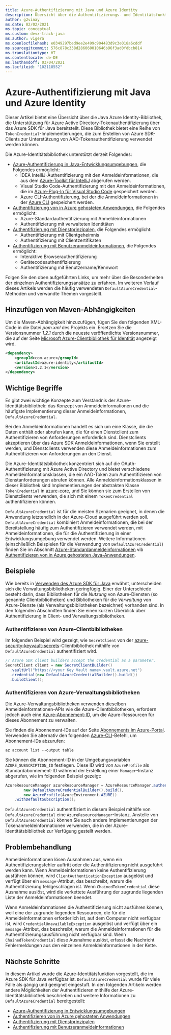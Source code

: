 ```yaml
---
title: Azure-Authentifizierung mit Java und Azure Identity
description: Übersicht über die Authentifizierungs- und Identitätsfunktionen des Azure SDK
author: g2vinay
ms.date: 02/02/2021
ms.topic: conceptual
ms.custom: devx-track-java
ms.author: vigera
ms.openlocfilehash: e0349297bed9ee2e499c904483d9c3e018a6cddf
ms.sourcegitcommit: 576c878c338d286060010646b96f3ad0fdbcb814
ms.translationtype: HT
ms.contentlocale: de-DE
ms.lasthandoff: 03/04/2021
ms.locfileid: "102118552"
---
```

# <a name="azure-authentication-with-java-and-azure-identity"></a>Azure-Authentifizierung mit Java und Azure Identity

Dieser Artikel bietet eine Übersicht über die Java Azure Identity-Bibliothek, die Unterstützung für Azure Active Directory-Tokenauthentifizierung über das Azure SDK für Java bereitstellt. Diese Bibliothek bietet eine Reihe von `TokenCredential`-Implementierungen, die zum Erstellen von Azure SDK-Clients zur Unterstützung von AAD-Tokenauthentifizierung verwendet werden können.

Die Azure-Identitätsbibliothek unterstützt derzeit Folgendes:

* [Azure-Authentifizierung in Java-Entwicklungsumgebungen](identity-dev-env-auth.md), die Folgendes ermöglicht:
  * IDEA IntelliJ-Authentifizierung mit den Anmeldeinformationen, die aus dem [Azure-Toolkit für IntelliJ](../toolkit-for-intellij/index.yml) abgerufen werden.
  * Visual Studio Code-Authentifizierung mit den Anmeldeinformationen, die im [Azure-Plug-In für Visual Studio Code](https://code.visualstudio.com/docs/azure/extensions) gespeichert werden.
  * Azure CLI-Authentifizierung, bei der die Anmeldeinformationen in der [Azure CLI](/cli/azure/what-is-azure-cli) gespeichert werden.
* [Authentifizierung von in Azure gehosteten Anwendungen](identity-azure-hosted-auth.md), die Folgendes ermöglicht:
  * Azure-Standardauthentifizierung mit Anmeldeinformationen
  * Authentifizierung mit verwalteten Identitäten
* [Authentifizierung mit Dienstprinzipalen](identity-service-principal-auth.md), die Folgendes ermöglicht:
  * Authentifizierung mit Clientgeheimnis
  * Authentifizierung mit Clientzertifikaten
* [Authentifizierung mit Benutzeranmeldeinformationen](identity-user-auth.md), die Folgendes ermöglicht:
  * Interaktive Browserauthentifizierung
  * Gerätecodeauthentifizierung
  * Authentifizierung mit Benutzername/Kennwort

Folgen Sie den oben aufgeführten Links, um mehr über die Besonderheiten der einzelnen Authentifizierungsansätze zu erfahren. Im weiteren Verlauf dieses Artikels werden die häufig verwendeten `DefaultAzureCredential`-Methoden und verwandte Themen vorgestellt.

## <a name="add-the-maven-dependencies"></a>Hinzufügen von Maven-Abhängigkeiten

Um die Maven-Abhängigkeit hinzuzufügen, fügen Sie den folgenden XML-Code in die Datei *pom.xml* des Projekts ein. Ersetzen Sie die Versionsnummer *1.2.1* durch die neueste veröffentlichte Versionsnummer, die auf der Seite [Microsoft Azure-Clientbibliothek für Identität](https://mvnrepository.com/artifact/com.azure/azure-identity) angezeigt wird.

```xml
<dependency>
    <groupId>com.azure</groupId>
    <artifactId>azure-identity</artifactId>
    <version>1.2.1</version>
</dependency>
```

## <a name="key-concepts"></a>Wichtige Begriffe

Es gibt zwei wichtige Konzepte zum Verständnis der Azure-Identitätsbibliothek: das Konzept von Anmeldeinformationen und die häufigste Implementierung dieser Anmeldeinformationen, `DefaultAzureCredential`.

Bei den Anmeldeinformationen handelt es sich um eine Klasse, die die Daten enthält oder abrufen kann, die für einen Dienstclient zum Authentifizieren von Anforderungen erforderlich sind. Dienstclients akzeptieren über das Azure SDK Anmeldeinformationen, wenn Sie erstellt werden, und Dienstclients verwenden diese Anmeldeinformationen zum Authentifizieren von Anforderungen an den Dienst.

Die Azure-Identitätsbibliothek konzentriert sich auf die OAuth-Authentifizierung mit Azure Active Directory und bietet verschiedene Anmeldeinformationsklassen, die ein AAD-Token zum Authentifizieren von Dienstanforderungen abrufen können. Alle Anmeldeinformationsklassen in dieser Bibliothek sind Implementierungen der abstrakten Klasse `TokenCredential` in [azure-core][azure_core_library], und Sie können sie zum Erstellen von Dienstclients verwenden, die sich mit einem `TokenCredential` authentifizieren können.

`DefaultAzureCredential` ist für die meisten Szenarien geeignet, in denen die Anwendung letztendlich in der Azure-Cloud ausgeführt werden soll. `DefaultAzureCredential` kombiniert Anmeldeinformationen, die bei der Bereitstellung häufig zum Authentifizieren verwendet werden, mit Anmeldeinformationen, die für die Authentifizierung in einer Entwicklungsumgebung verwendet werden. Weitere Informationen (einschließlich Beispielen für die Verwendung von `DefaultAzureCredential`) finden Sie im Abschnitt [Azure-Standardanmeldeinformationen](identity-azure-hosted-auth.md#default-azure-credential) vib [Authentifizieren von in Azure gehosteten Java-Anwendungen](identity-azure-hosted-auth.md).

## <a name="examples"></a>Beispiele

Wie bereits in [Verwenden des Azure SDK für Java](overview.md#provision-and-manage-azure-resources-with-management-libraries) erwähnt, unterscheiden sich die Verwaltungsbibliotheken geringfügig. Einer der Unterschiede besteht darin, dass Bibliotheken für die *Nutzung* von Azure-Diensten (so genannte Clientbibliotheken) und Bibliotheken für die *Verwaltung* von Azure-Dienste (als Verwaltungsbibliotheken bezeichnet) vorhanden sind. In den folgenden Abschnitten finden Sie einen kurzen Überblick über Authentifizierung in Client- und Verwaltungsbibliotheken.

### <a name="authenticate-azure-client-libraries"></a>Authentifizieren von Azure-Clientbibliotheken

Im folgenden Beispiel wird gezeigt, wie `SecretClient` von der [azure-security-keyvault-secrets][secrets_client_library]-Clientbibliothek mithilfe von `DefaultAzureCredential` authentifiziert wird.

```java
// Azure SDK client builders accept the credential as a parameter.
SecretClient client = new SecretClientBuilder()
  .vaultUrl("https://<your Key Vault name>.vault.azure.net")
  .credential(new DefaultAzureCredentialBuilder().build())
  .buildClient();
```

### <a name="authenticate-azure-management-libraries"></a>Authentifizieren von Azure-Verwaltungsbibliotheken

Die Azure-Verwaltungsbibliotheken verwenden dieselben Anmeldeinformationen-APIs wie die Azure-Clientbibliotheken, erfordern jedoch auch eine [Azure-Abonnement-ID](/learn/modules/create-an-azure-account/4-multiple-subscriptions), um die Azure-Ressourcen für dieses Abonnement zu verwalten.

Sie finden die Abonnement-IDs auf der Seite [Abonnements im Azure-Portal](https://portal.azure.com/#blade/Microsoft_Azure_Billing/SubscriptionsBlade). Verwenden Sie alternativ den folgenden [Azure-CLI][azure_cli]-Befehl, um Abonnement-IDs abzurufen:

```azurecli
az account list --output table
```

Sie können die Abonnement-ID in der Umgebungsvariablen `AZURE_SUBSCRIPTION_ID` festlegen. Diese ID wird von `AzureProfile` als Standardabonnement-ID während der Erstellung einer `Manager`-Instanz abgerufen, wie im folgenden Beispiel gezeigt:

```java
AzureResourceManager azureResourceManager = AzureResourceManager.authenticate(
        new DefaultAzureCredentialBuilder().build(),
        new AzureProfile(AzureEnvironment.AZURE))
    .withDefaultSubscription();
```

`DefaultAzureCredential` authentifiziert in diesem Beispiel mithilfe von `DefaultAzureCredential` eine `AzureResourceManager`-Instanz. Anstelle von `DefaultAzureCredential` können Sie auch andere Implementierungen der Tokenanmeldeinformationen verwenden, die in der Azure-Identitätsbibliothek zur Verfügung gestellt werden.

## <a name="troubleshooting"></a>Problembehandlung

Anmeldeinformationen lösen Ausnahmen aus, wenn ein Authentifizierungsfehler auftritt oder die Authentifizierung nicht ausgeführt werden kann. Wenn Anmeldeinformationen keine Authentifizierung ausführen können, wird `ClientAuthenticationException` ausgelöst und verfügt über ein `message`-Attribut, das beschreibt, warum die Authentifizierung fehlgeschlagen ist. Wenn `ChainedTokenCredential` diese Ausnahme auslöst, wird die verkettete Ausführung der zugrunde liegenden Liste der Anmeldeinformationen beendet.

Wenn Anmeldeinformationen die Authentifizierung nicht ausführen können, weil eine der zugrunde liegenden Ressourcen, die für die Anmeldeinformationen erforderlich ist, auf dem Computer nicht verfügbar ist, wird `CredentialUnavailableException` ausgelöst und verfügt über ein `message`-Attribut, das beschreibt, warum die Anmeldeinformationen für die Authentifizierungsausführung nicht verfügbar sind. Wenn `ChainedTokenCredential` diese Ausnahme auslöst, erfasst die Nachricht Fehlermeldungen aus den einzelnen Anmeldeinformationen in der Kette.

## <a name="next-steps"></a>Nächste Schritte

In diesem Artikel wurde die Azure-Identitätsfunktion vorgestellt, die im Azure SDK für Java verfügbar ist. `DefaultAzureCredential` wurde für viele Fälle als gängig und geeignet eingestuft. In den folgenden Artikeln werden andere Möglichkeiten der Authentifizieren mithilfe der Azure-Identitätsbibliothek beschrieben und weitere Informationen zu `DefaultAzureCredential` bereitgestellt:

* [Azure-Authentifizierung in Entwicklungsumgebungen](identity-dev-env-auth.md)
* [Authentifizieren von in Azure gehosteten Anwendungen](identity-azure-hosted-auth.md)
* [Authentifizierung mit Dienstprinzipalen](identity-service-principal-auth.md)
* [Authentifizierung mit Benutzeranmeldeinformationen](identity-user-auth.md)

<!-- LINKS -->
[azure_cli]: /cli/azure
[azure_sub]: https://azure.microsoft.com/free/
[source]: https://github.com/Azure/azure-sdk-for-java/tree/master/sdk/identity/azure-identity
[aad_doc]: /azure/active-directory/
[code_of_conduct]: https://opensource.microsoft.com/codeofconduct/
[keys_client_library]: https://github.com/Azure/azure-sdk-for-java/tree/master/sdk/keyvault/azure-security-keyvault-keys
[logging]: https://github.com/Azure/azure-sdk-for-java/wiki/Logging-with-Azure-SDK
[secrets_client_library]: https://github.com/Azure/azure-sdk-for-java/tree/master/sdk/keyvault/azure-security-keyvault-secrets
[eventhubs_client_library]: https://github.com/Azure/azure-sdk-for-java/tree/master/sdk/eventhubs/azure-messaging-eventhubs
[azure_core_library]: https://github.com/Azure/azure-sdk-for-java/tree/master/sdk/core
[javadoc]: https://azure.github.io/azure-sdk-for-java
[jdk_link]: /java/azure/jdk